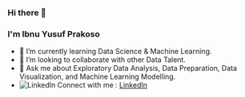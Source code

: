 ### Hi there 👋
### I'm Ibnu Yusuf Prakoso
- 🌱 I’m currently learning Data Science & Machine Learning.
- 👯 I’m looking to collaborate with other Data Talent.
- 💬 Ask me about Exploratory Data Analysis, Data Preparation, Data Visualization, and Machine Learning Modelling.
- ![LinkedIn](https://img.shields.io/badge/LinkedIn-0077B5?style=for-the-badge&logo=linkedin&logoColor=white) Connect with me : [LinkedIn](https://www.linkedin.com/in/ibnu-yp/)

<!--
**iyp36/iyp36** is a ✨ _special_ ✨ repository because its `README.md` (this file) appears on your GitHub profile.

Here are some ideas to get you started:

- 🔭 I’m currently working on ...
- 🌱 I’m currently learning ...
- 👯 I’m looking to collaborate on ...
- 🤔 I’m looking for help with ...
- 💬 Ask me about ...
- 📫 How to reach me: ...
- 😄 Pronouns: ...
- ⚡ Fun fact: ...
-->
